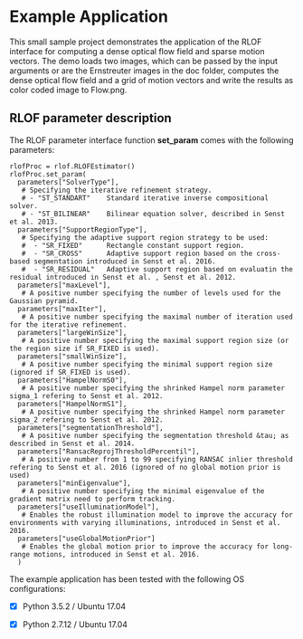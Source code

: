 # Example Application
This small sample project demonstrates the application of the RLOF interface for computing a dense optical flow field 
and sparse motion vectors. The demo loads two images, which can be passed by the input arguments or are the Ernstreuter 
images in the doc folder, computes the dense optical flow field and a grid of motion vectors and write the results as 
color coded image to Flow.png.

## RLOF parameter description
The RLOF parameter interface function **set_param** comes with the following parameters:
```
rlofProc = rlof.RLOFEstimator()
rlofProc.set_param(
  parameters["SolverType"],         
   # Specifying the iterative refinement strategy.
   # - "ST_STANDART" 	Standard iterative inverse compositional solver.
   # - "ST_BILINEAR" 	Bilinear equation solver, described in Senst et al. 2013.
  parameters["SupportRegionType"],  
   # Specifying the adaptive support region strategy to be used: 
   #  - "SR_FIXED"  	Rectangle constant support region.
   #  - "SR_CROSS"  	Adaptive support region based on the cross-based segmentation introduced in Senst et al. 2016.
   #  - "SR_RESIDUAL"   Adaptive support region based on evaluatin the residual introduced in Senst et al. , Senst et al. 2012.
  parameters["maxLevel"],           
   # A positive number specifying the number of levels used for the Gaussian pyramid.
  parameters["maxIter"],            
   # A positive number specifying the maximal number of iteration used for the iterative refinement.
  parameters["largeWinSize"], 
   # A positive number specifying the maximal support region size (or the region size if SR_FIXED is used).
  parameters["smallWinSize"],
   # A positive number specifying the minimal support region size (ignored if SR_FIXED is used).
  parameters["HampelNormS0"], 
   # A positive number specifying the shrinked Hampel norm parameter sigma_1 refering to Senst et al. 2012.
  parameters["HampelNormS1"],  
   # A positive number specifying the shrinked Hampel norm parameter sigma_2 refering to Senst et al. 2012.
  parameters["segmentationThreshold"], 
   # A positive number specifying the segmentation threshold &tau; as described in Senst et al. 2014.
  parameters["RansacReprojThresholdPercentil"], 
   # A positive number from 1 to 99 specifying RANSAC inlier threshold refering to Senst et al. 2016 (ignored of no global motion prior is used) 
  parameters["minEigenvalue"], 
   # A positive number specifying the minimal eigenvalue of the gradient matrix need to perform tracking.
  parameters["useIlluminationModel"], 
   # Enables the robust illumination model to improve the accuracy for environments with varying illuminations, introduced in Senst et al. 2016.
  parameters["useGlobalMotionPrior"]
   # Enables the global motion prior to improve the accuracy for long-range motions, introduced in Senst et al. 2016.
  )
```

The example application has been tested with the following OS configurations:
 - [x] Python 3.5.2 /  Ubuntu 17.04 
 - [x] Python 2.7.12 / Ubuntu 17.04 

